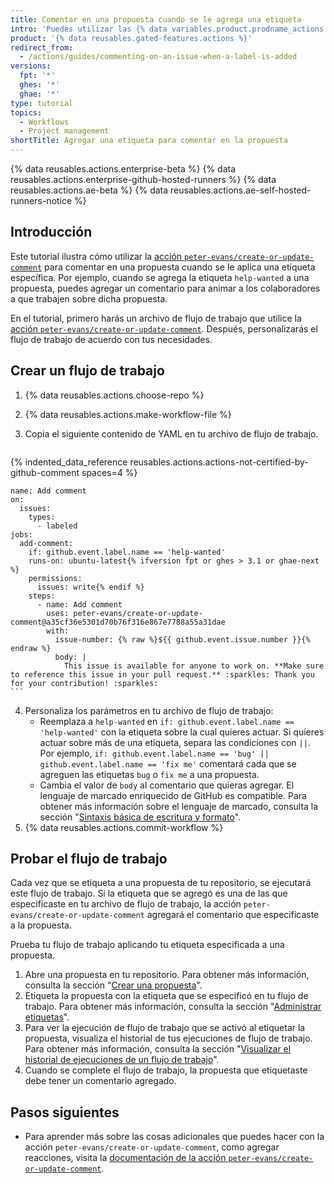 ```yaml
---
title: Comentar en una propuesta cuando se le agrega una etiqueta
intro: 'Puedes utilizar las {% data variables.product.prodname_actions %} para comentar automáticamente en las propuestas cuando se les aplica una etiqueta específica.'
product: '{% data reusables.gated-features.actions %}'
redirect_from:
  - /actions/guides/commenting-on-an-issue-when-a-label-is-added
versions:
  fpt: '*'
  ghes: '*'
  ghae: '*'
type: tutorial
topics:
  - Workflows
  - Project management
shortTitle: Agregar una etiqueta para comentar en la propuesta
---
```


{% data reusables.actions.enterprise-beta %}
{% data reusables.actions.enterprise-github-hosted-runners %}
{% data reusables.actions.ae-beta %}
{% data reusables.actions.ae-self-hosted-runners-notice %}

## Introducción

Este tutorial ilustra cómo utilizar la [acción `peter-evans/create-or-update-comment`](https://github.com/marketplace/actions/create-or-update-comment) para comentar en una propuesta cuando se le aplica una etiqueta específica. Por ejemplo, cuando se agrega la etiqueta `help-wanted` a una propuesta, puedes agregar un comentario para animar a los colaboradores a que trabajen sobre dicha propuesta.

En el tutorial, primero harás un archivo de flujo de trabajo que utilice la [acción `peter-evans/create-or-update-comment`](https://github.com/marketplace/actions/create-or-update-comment). Después, personalizarás el flujo de trabajo de acuerdo con tus necesidades.

## Crear un flujo de trabajo

1. {% data reusables.actions.choose-repo %}
2. {% data reusables.actions.make-workflow-file %}
3. Copia el siguiente contenido de YAML en tu archivo de flujo de trabajo.

    ```yaml{:copy}
{% indented_data_reference reusables.actions.actions-not-certified-by-github-comment spaces=4 %}

    name: Add comment
    on:
      issues:
        types:
          - labeled
    jobs:
      add-comment:
        if: github.event.label.name == 'help-wanted'
        runs-on: ubuntu-latest{% ifversion fpt or ghes > 3.1 or ghae-next %}
        permissions:
          issues: write{% endif %}
        steps:
          - name: Add comment
            uses: peter-evans/create-or-update-comment@a35cf36e5301d70b76f316e867e7788a55a31dae
            with:
              issue-number: {% raw %}${{ github.event.issue.number }}{% endraw %}
              body: |
                This issue is available for anyone to work on. **Make sure to reference this issue in your pull request.** :sparkles: Thank you for your contribution! :sparkles:
    ```

4. Personaliza los parámetros en tu archivo de flujo de trabajo:
   - Reemplaza a `help-wanted` en `if: github.event.label.name == 'help-wanted'` con la etiqueta sobre la cual quieres actuar. Si quieres actuar sobre más de una etiqueta, separa las condiciones con `||`. Por ejemplo, `if: github.event.label.name == 'bug' || github.event.label.name == 'fix me'` comentará cada que se agreguen las etiquetas `bug` o `fix me` a una propuesta.
   - Cambia el valor de `body` al comentario que quieras agregar. El lenguaje de marcado enriquecido de GitHub es compatible. Para obtener más información sobre el lenguaje de marcado, consulta la sección "[Sintaxis básica de escritura y formato](/github/writing-on-github/basic-writing-and-formatting-syntax)".
5. {% data reusables.actions.commit-workflow %}

## Probar el flujo de trabajo

Cada vez que se etiqueta a una propuesta de tu repositorio, se ejecutará este flujo de trabajo. Si la etiqueta que se agregó es una de las que especificaste en tu archivo de flujo de trabajo, la acción `peter-evans/create-or-update-comment` agregará el comentario que especificaste a la propuesta.

Prueba tu flujo de trabajo aplicando tu etiqueta especificada a una propuesta.

1. Abre una propuesta en tu repositorio. Para obtener más información, consulta la sección "[Crear una propuesta](/github/managing-your-work-on-github/creating-an-issue)".
2. Etiqueta la propuesta con la etiqueta que se especificó en tu flujo de trabajo. Para obtener más información, consulta la sección "[Administrar etiquetas](/github/managing-your-work-on-github/managing-labels#applying-labels-to-issues-and-pull-requests)".
3. Para ver la ejecución de flujo de trabajo que se activó al etiquetar la propuesta, visualiza el historial de tus ejecuciones de flujo de trabajo. Para obtener más información, consulta la sección "[Visualizar el historial de ejecuciones de un flujo de trabajo](/actions/managing-workflow-runs/viewing-workflow-run-history)".
4. Cuando se complete el flujo de trabajo, la propuesta que etiquetaste debe tener un comentario agregado.

## Pasos siguientes

- Para aprender más sobre las cosas adicionales que puedes hacer con la acción `peter-evans/create-or-update-comment`, como agregar reacciones, visita la [documentación de la acción `peter-evans/create-or-update-comment`](https://github.com/marketplace/actions/create-or-update-comment).
